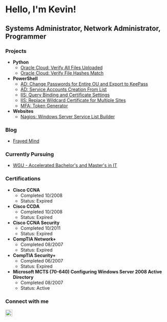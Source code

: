 <h1>Hello, I'm Kevin! <br/></h1>

<h2>Systems Administrator, Network Administrator, Programmer</h2>


<h3>Projects</h3>

- <b>Python</b>
  - [Oracle Cloud: Verify All Files Uploaded](https://github.com/Kevin-Herr/oracle-cloud-storage-scripts)
  - [Oracle Cloud: Verify File Hashes Match](https://github.com/Kevin-Herr/oracle-cloud-storage-scripts)
- <b>PowerShell</b>
  - [AD: Change Passwords for Entire OU and Export to KeePass](https://github.com/Kevin-Herr/Active-Directory-Change-Password-of-Entire-OU-and-Export-to-KeePass)
  - [AD: Service Accounts Creation From List](https://github.com/Kevin-Herr/Active-Directory-Service-Account-Creation-From-List)
  - [IIS: Query Binding and Certificate Settings]()
  - [IIS: Replace Wildcard Certificate for Multiple Sites]()
  - [MFA: Token Generator](https://github.com/Kevin-Herr/PowerShell-MFA-Token-Generator)
- <b>Websites</b>
  - [Nagios: Windows Server Service List Builder](https://github.com/Kevin-Herr/Nagios-Windows-Service-Reader)


<h3>Blog</h3>

- [Frayed Mind](http://www.frayedmind.com)

<h3>Currently Pursuing</h3>

- [WGU - Accelerated Bachelor's and Master's in IT](https://www.wgu.edu/online-it-degrees/accelerated-information-technology-bachelors-masters-program/program-guide.html)

<h3>Certifications</h3>

- <b>Cisco CCNA</b>
  - Completed 10/2008
  - Status: Expired
- <b>Cisco CCDA</b>
  - Completed 10/2008
  - Status: Expired
- <b>Cisco CCNA Security</b>
  - Completed 10/2011
  - Status: Expired
- <b>CompTIA Network+</b>
  - Completed 08/2007
  - Status: Expired
- <b>CompTIA Security+</b>
  - Completed 06/2007
  - Status: Expired
- <b>Microsoft MCTS (70-640) Configuring Windows Server 2008 Active Directory</b>
  - Completed 08/2007
  - Status: Active


<h3>Connect with me</h3>

[<img align="left" alt="Kevin Herr | LinkedIn" width="22px" src="https://cdn.jsdelivr.net/npm/simple-icons@v3/icons/linkedin.svg" />][linkedin]

[linkedin]: https://linkedin.com/in/kevin-herr-83293611/

<!--
- 🔭 I’m currently working on ...
- 🌱 I’m currently learning ...
- 👯 I’m looking to collaborate on ...
- 🤔 I’m looking for help with ...
- 💬 Ask me about ...
- 📫 How to reach me: ...
- 😄 Pronouns: ...
- ⚡ Fun fact: ...
-->
